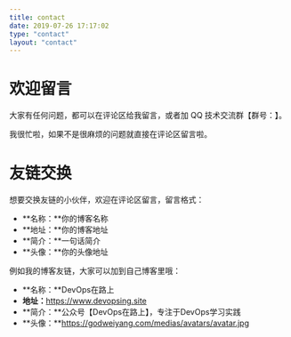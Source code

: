 ```yaml
---
title: contact
date: 2019-07-26 17:17:02
type: "contact"
layout: "contact"
---
```


# 欢迎留言

大家有任何问题，都可以在评论区给我留言，或者加 QQ 技术交流群【群号：】。

我很忙啦，如果不是很麻烦的问题就直接在评论区留言啦。

# 友链交换
想要交换友链的小伙伴，欢迎在评论区留言，留言格式：

* **名称：**你的博客名称
* **地址：**你的博客地址
* **简介：**一句话简介
* **头像：**你的头像地址

例如我的博客友链，大家可以加到自己博客里哦：

* **名称：**DevOps在路上
* **地址：**<https://www.devopsing.site>
* **简介：**公众号【DevOps在路上】，专注于DevOps学习实践
* **头像：**https://godweiyang.com/medias/avatars/avatar.jpg
